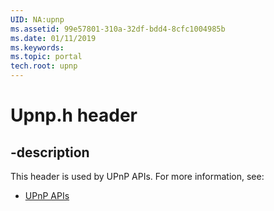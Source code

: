 ```yaml
---
UID: NA:upnp
ms.assetid: 99e57801-310a-32df-bdd4-8cfc1004985b
ms.date: 01/11/2019
ms.keywords: 
ms.topic: portal
tech.root: upnp
---
```


# Upnp.h header


## -description


This header is used by UPnP APIs. For more information, see:

- [UPnP APIs](../_upnp/index.md)

